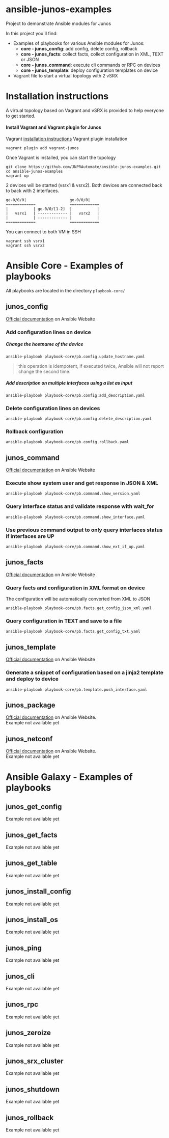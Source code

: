 # ansible-junos-examples

Project to demonstrate Ansible modules for Junos

In this project you'll find:
- Examples of playbooks for various Ansible modules for Junos:
  - **core - junos_config**: add config, delete config, rollback
  - **core - junos_facts**: collect facts, collect configuration in XML, TEXT or JSON
  - **core - junos_command**: execute cli commands or RPC on devices
  - **core - junos_template**: deploy configuration templates on device
- Vagrant file to start a virtual topology with 2 vSRX

# Installation instructions

A virtual topology based on Vagrant and vSRX is provided to help everyone to get started.

#### Install Vagrant and Vagrant plugin for Junos

Vagrant [installation instructions](https://www.vagrantup.com/docs/installation/)
Vagrant plugin installation
```
vagrant plugin add vagrant-junos
```

Once Vagrant is installed, you can start the topology
```
git clone https://github.com/JNPRAutomate/ansible-junos-examples.git
cd ansible-junos-examples
vagrant up
```

2 devices will be started (vsrx1 & vsrx2). Both devices are connected back to back with 2 interfaces.
```
ge-0/0/0|                   ge-0/0/0|    
=============               =============
|           | ge-0/0/[1-2]  |           |
|   vsrx1   | ------------- |   vsrx2   |
|           | ------------- |           |
=============               =============
```

You can connect to both VM in SSH
```
vagrant ssh vsrx1
vagrant ssh vsrx2
```

# Ansible Core - Examples of playbooks
All playbooks are located in the directory `playbook-core/`

## junos_config
[Official documentation](https://docs.ansible.com/ansible/junos_config_module.html) on Ansible Website
### Add configuration lines on device
##### Change the hostname of the device
```
ansible-playbook playbook-core/pb.config.update_hostname.yaml
```
> this operation is idempotent, if executed twice, Ansible will not report change the second time.

##### Add description on multiple interfaces using a list as input
```
ansible-playbook playbook-core/pb.config.add_description.yaml
```
### Delete configuration lines on devices
```
ansible-playbook playbook-core/pb.config.delete_description.yaml
```

### Rollback configuration
```
ansible-playbook playbook-core/pb.config.rollback.yaml
```

## junos_command
[Official documentation](https://docs.ansible.com/ansible/junos_command_module.html) on Ansible Website

### Execute show system user and get response in JSON & XML
```
ansible-playbook playbook-core/pb.command.show_version.yaml
```

### Query interface status and validate response with wait_for
```
ansible-playbook playbook-core/pb.command.show_interface.yaml
```

### Use previous command output to only query interfaces status if interfaces are UP
```
ansible-playbook playbook-core/pb.command.show_ext_if_up.yaml
```

## junos_facts
[Official documentation](https://docs.ansible.com/ansible/junos_facts_module.html) on Ansible Website

### Query facts and configuration in XML format on device
The configuration will be automatically converted from XML to JSON
```
ansible-playbook playbook-core/pb.facts.get_config_json_xml.yaml
```

### Query configuration in TEXT and save to a file
```
ansible-playbook playbook-core/pb.facts.get_config_txt.yaml
```

## junos_template
[Official documentation](https://docs.ansible.com/ansible/junos_template_module.html) on Ansible Website
### Generate a snippet of configuration based on a jinja2 template and deploy to device
```
ansible-playbook playbook-core/pb.template.push_interface.yaml
```

## junos_package
[Official documentation](https://docs.ansible.com/ansible/junos_package_module.html) on Ansible Website.  
Example not available yet

## junos_netconf
[Official documentation](https://docs.ansible.com/ansible/junos_netconf_module.html) on Ansible Website.  
Example not available yet

# Ansible Galaxy - Examples of playbooks
## junos_get_config
Example not available yet
## junos_get_facts
Example not available yet

## junos_get_table
Example not available yet

## junos_install_config
Example not available yet

## junos_install_os
Example not available yet

## junos_ping
Example not available yet

## junos_cli
Example not available yet

## junos_rpc
Example not available yet

## junos_zeroize
Example not available yet

## junos_srx_cluster
Example not available yet

## junos_shutdown
Example not available yet

## junos_rollback
Example not available yet
